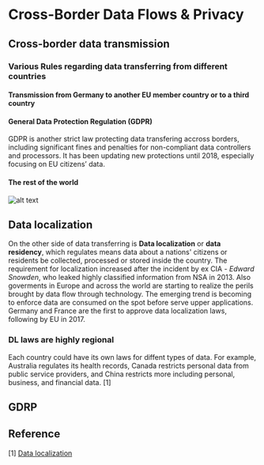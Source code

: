 # Cross-Border Data Flows & Privacy

## Cross-border data transmission

### Various Rules regarding data transferring from different countries
#### Transmission from Germany to another EU member country or to a third country
#### General Data Protection Regulation (GDPR)
GDPR is another strict law protecting data transfering accross borders, including significant fines and penalties for non-compliant data controllers and processors. It has been updating new protections until 2018, especially focusing on EU citizens’ data.
#### The rest of the world

![alt text](http://url/to/img.png)

## Data localization
On the other side of data transferring is **Data localization** or **data residency**, which regulates means data about a nations' citizens or residents be collected, processed or stored inside the country. The requirement for localization increased after the incident by ex CIA - *Edward Snowden*, who leaked highly classified information from NSA in 2013. Also goverments in Europe and across the world are starting to realize the perils brought by data flow through technology. The emerging trend is becoming to enforce data are consumed on the spot before serve upper applications. Germany and France are the first to approve data localization laws, following by EU in 2017.

### DL laws are highly regional
Each country could have its own laws for diffent types of data. For example, Australia regulates its health records, Canada restricts personal data from public service providers, and China restricts more including personal, business, and financial data. [1]

## GDRP 


## Reference
[1] [Data localization](https://en.wikipedia.org/wiki/Data_localization)


